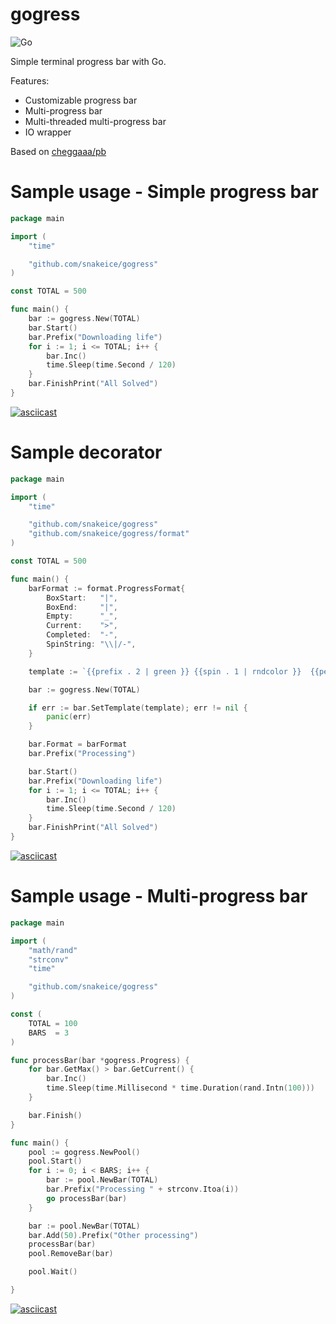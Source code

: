 # gogress

![Go](https://github.com/snakeice/gogress/workflows/Go/badge.svg?branch=master)

Simple terminal progress bar with Go.

Features:

- Customizable progress bar
- Multi-progress bar
- Multi-threaded multi-progress bar
- IO wrapper

Based on [cheggaaa/pb](https://github.com/cheggaaa/pb)

# Sample usage - Simple progress bar

```go
package main

import (
	"time"

	"github.com/snakeice/gogress"
)

const TOTAL = 500

func main() {
	bar := gogress.New(TOTAL)
	bar.Start()
	bar.Prefix("Downloading life")
	for i := 1; i <= TOTAL; i++ {
		bar.Inc()
		time.Sleep(time.Second / 120)
	}
	bar.FinishPrint("All Solved")
}
```

[![asciicast](https://asciinema.org/a/wqZKNwxiQErdrVG4fDlFdQqLZ.svg)](https://asciinema.org/a/wqZKNwxiQErdrVG4fDlFdQqLZ)

# Sample decorator

```go
package main

import (
	"time"

	"github.com/snakeice/gogress"
	"github.com/snakeice/gogress/format"
)

const TOTAL = 500

func main() {
	barFormat := format.ProgressFormat{
		BoxStart:   "|",
		BoxEnd:     "|",
		Empty:      "_",
		Current:    ">",
		Completed:  "-",
		SpinString: "\\|/-",
	}

	template := `{{prefix . 2 | green }} {{spin . 1 | rndcolor }}  {{percent . 1 | cyan }} {{counter . 1 | red }} {{speed . 1 | blue}}`

	bar := gogress.New(TOTAL)

	if err := bar.SetTemplate(template); err != nil {
		panic(err)
	}

	bar.Format = barFormat
	bar.Prefix("Processing")

	bar.Start()
	bar.Prefix("Downloading life")
	for i := 1; i <= TOTAL; i++ {
		bar.Inc()
		time.Sleep(time.Second / 120)
	}
	bar.FinishPrint("All Solved")
}
```

[![asciicast](https://asciinema.org/a/BjDqCQYQyQGZJeD3D61absJfq.svg)](https://asciinema.org/a/BjDqCQYQyQGZJeD3D61absJfq)

# Sample usage - Multi-progress bar

```go
package main

import (
	"math/rand"
	"strconv"
	"time"

	"github.com/snakeice/gogress"
)

const (
	TOTAL = 100
	BARS  = 3
)

func processBar(bar *gogress.Progress) {
	for bar.GetMax() > bar.GetCurrent() {
		bar.Inc()
		time.Sleep(time.Millisecond * time.Duration(rand.Intn(100)))
	}

	bar.Finish()
}

func main() {
	pool := gogress.NewPool()
	pool.Start()
	for i := 0; i < BARS; i++ {
		bar := pool.NewBar(TOTAL)
		bar.Prefix("Processing " + strconv.Itoa(i))
		go processBar(bar)
	}

	bar := pool.NewBar(TOTAL)
	bar.Add(50).Prefix("Other processing")
	processBar(bar)
	pool.RemoveBar(bar)

	pool.Wait()

}
```

[![asciicast](https://asciinema.org/a/REaVd9hpZ6iEZN6LYz0uqEG4B.svg)](https://asciinema.org/a/REaVd9hpZ6iEZN6LYz0uqEG4B)
